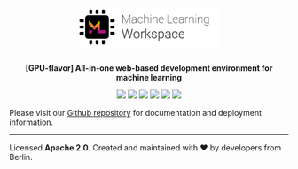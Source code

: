 <h1 align="center">
    <a href="https://github.com/ai-chain/ai-workspace" title="ML Workspace Home">
    <img width=50% alt="" src="https://github.com/ai-chain/ai-workspace/raw/main/docs/images/ai-workspace-logo.png"> </a>
    <br>
</h1>

<p align="center">
    <strong>[GPU-flavor] All-in-one web-based development environment for machine learning</strong>
</p>

<p align="center">
<a href="https://hub.docker.com/r/aitooling/ai-workspace-gpu" title="Docker Image Version"><img src="https://images.microbadger.com/badges/version/aitooling/ai-workspace-gpu.svg"></a>
<a href="https://hub.docker.com/r/aitooling/ai-workspace-gpu" title="Docker Image Metadata"><img src="https://images.microbadger.com/badges/image/aitooling/ai-workspace-gpu.svg"></a>
<a href="https://hub.docker.com/r/aitooling/ai-workspace-gpu" title="Docker Pulls"><img src="https://img.shields.io/docker/pulls/aitooling/ai-workspace-gpu.svg"></a>
    <a href="https://github.com/ai-chain/ai-workspace/blob/main/LICENSE" title="ML Workspace License"><img src="https://img.shields.io/badge/License-Apache%202.0-green.svg"></a>
    <a href="https://gitter.im/ai-chain/ai-workspace" title="Chat on Gitter"><img src="https://badges.gitter.im/ai-chain/ai-workspace.svg"></a>
    <a href="https://twitter.com/aitooling" title="ML Tooling on Twitter"><img src="https://img.shields.io/twitter/follow/aitooling.svg?style=social"></a>
</p>

Please visit our [Github repository](https://github.com/ai-chain/ai-workspace#gpu-flavor) for documentation and deployment information.

---

Licensed **Apache 2.0**. Created and maintained with ❤️ by developers from Berlin.
